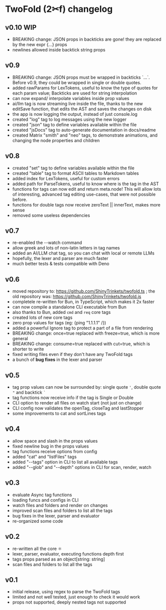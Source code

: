 # TwoFold (2✂︎f) changelog

## v0.10 WIP

- BREAKING change: JSON props in backticks are gone!
  they are replaced by the new expr {...} props
- newlines allowed inside backtick string props

## v0.9

- BREAKING change: JSON props must be wrapped in backticks \`...\`.
  Before v0.9, they could be wrapped in single or double quotes.
- added rawParams for LexTokens, useful to know the type of quotes
  for each param value; Backticks are used for string interpolation
- can now expand/ interpolate variables inside prop values
- ai/llm tag is now streaming live inside the file, thanks to the new
  editSave function, that edits the AST and saves the changes on disk
- the app is now logging the output, instead of just console.log
- created "log" tag to log messages using the new logger
- created "json" tag to define variables available within the file
- created "jsDocs" tag to auto-generate documentation in docs/readme
- created Matrix "smith" and "neo" tags, to demonstrate animations,
  and changing the node properties and children

## v0.8

- created "set" tag to define variables available within the file
- created "table" tag to format ASCII tables to Markdown tables
- added index for LexTokens, useful for custom errors
- added path for ParseTokens, useful to know where is the tag in the AST
- functions for tags can now edit and return meta.node! This will allow lots of
  interesting, advanced tag editing use-cases, that were not possible before.
- functions for double tags now receive zeroText || innerText, makes more sense
- removed some useless dependencies

## v0.7

- re-enabled the --watch command
- allow greek and lots of non-latin letters in tag names
- added an AI/LLM chat tag, so you can chat with local or remote LLMs
- hopefully, the lexer and parser are much faster
- much better tests & tests compatible with Deno

## v0.6

- moved repository to: https://github.com/ShinyTrinkets/twofold.ts ;
  the old repository was: https://github.com/ShinyTrinkets/twofold.js
- completele re-written for Bun, in TypeScript, which makes it 2x faster
- can now compile a standalone CLI executable from Bun
- also thanks to Bun, added `cmd` and `req` core tags
- created lots of new core tags
- zero prop values for tags (eg: {ping "1.1.1.1" /})
- added a powerful Ignore tag to protect a part of a file from rendering
- BREAKING change: once=true replaced with freeze=true, which is more general
- BREAKING change: consume=true replaced with cut=true, which is shorter to write
- fixed writing files even if they don't have any TwoFold tags
- a bunch of **bug fixes** in the lexer and parser

## v0.5

- tag prop values can now be surrounded by: single quote `'`, double quote `"` and backtick `` ` ``
- tag functions now receive info if the tag is Single or Double
- CLI option to render all files on watch start (not just on change)
- CLI config now validates the openTag, closeTag and lastStopper
- some improvements to cat and sortLines tags

## v0.4

- allow space and slash in the props values
- fixed newline bug in the props values
- tag functions receive options from config
- added "cat" and "listFiles" tags
- added "--tags" option in CLI to list all available tags
- added "--glob" and "--depth" options in CLI for scan, render, watch

## v0.3

- evaluate Async tag functions
- loading funcs and configs in CLI
- watch files and folders and render on changes
- improved scan files and folders to list all the tags
- bug fixes in the lexer, parser and evaluator
- re-organized some code

## v0.2

- re-written all the core ⚛︎
- lexer, parser, evaluator, executing functions depth first
- tags props parsed as an object[string: string]
- scan files and folders to list all the tags

## v0.1

- initial release, using regex to parse the TwoFold tags
- limited and not well tested, just enough to check it would work
- props not supported, deeply nested tags not supported

